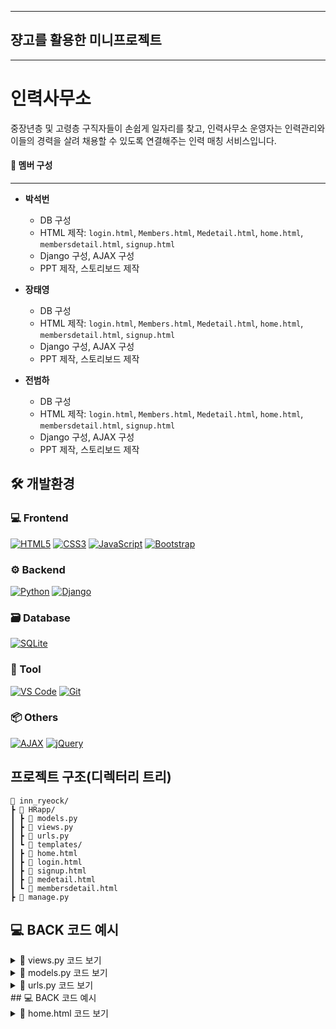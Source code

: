 
---

## 쟝고를 활용한 미니프로젝트

---

# 인력사무소

중장년층 및 고령층 구직자들이 손쉽게 일자리를 찾고, 
인력사무소 운영자는 인력관리와 이들의 경력을 살려 채용할 수 있도록 연결해주는 인력 매칭 서비스입니다.

#### 👷 멤버 구성
---

- **박석번**
  - DB 구성
  - HTML 제작: `login.html`, `Members.html`, `Medetail.html`, `home.html`, `membersdetail.html`, `signup.html`
  - Django 구성, AJAX 구성
  - PPT 제작, 스토리보드 제작

- **장태영**
  - DB 구성
  - HTML 제작: `login.html`, `Members.html`, `Medetail.html`, `home.html`, `membersdetail.html`, `signup.html`
  - Django 구성, AJAX 구성
  - PPT 제작, 스토리보드 제작

- **전범하**
  - DB 구성
  - HTML 제작: `login.html`, `Members.html`, `Medetail.html`, `home.html`, `membersdetail.html`, `signup.html`
  - Django 구성, AJAX 구성
  - PPT 제작, 스토리보드 제작


## 🛠 개발환경

### 💻 Frontend
[![HTML5](https://img.shields.io/badge/HTML5-E34F26?style=flat&logo=html5&logoColor=white)](https://developer.mozilla.org/en-US/docs/Web/HTML)
[![CSS3](https://img.shields.io/badge/CSS3-1572B6?style=flat&logo=css3&logoColor=white)](https://developer.mozilla.org/en-US/docs/Web/CSS)
[![JavaScript](https://img.shields.io/badge/JavaScript-F7DF1E?style=flat&logo=javascript&logoColor=black)](https://developer.mozilla.org/en-US/docs/Web/JavaScript)
[![Bootstrap](https://img.shields.io/badge/Bootstrap-7952B3?style=flat&logo=bootstrap&logoColor=white)](https://getbootstrap.com/)
### ⚙️ Backend
[![Python](https://img.shields.io/badge/Python-3776AB?style=flat&logo=python&logoColor=white)](https://www.python.org/)
[![Django](https://img.shields.io/badge/Django-092E20?style=flat&logo=django&logoColor=white)](https://www.djangoproject.com/)
### 🗃 Database
[![SQLite](https://img.shields.io/badge/SQLite-003B57?style=flat&logo=sqlite&logoColor=white)](https://www.sqlite.org/)
### 🧰 Tool
[![VS Code](https://img.shields.io/badge/VSCode-007ACC?style=flat&logo=visual-studio-code&logoColor=white)](https://code.visualstudio.com/)
[![Git](https://img.shields.io/badge/Git-F05032?style=flat&logo=git&logoColor=white)](https://git-scm.com/)
### 📦 Others
[![AJAX](https://img.shields.io/badge/AJAX-005571?style=flat)]()
[![jQuery](https://img.shields.io/badge/jQuery-0769AD?style=flat&logo=jquery&logoColor=white)](https://jquery.com/)

## 프로젝트 구조(디렉터리 트리)
```
📂 inn_ryeock/
┣ 📂 HRapp/
┃ ┣ 📜 models.py
┃ ┣ 📜 views.py
┃ ┣ 📜 urls.py
┃ ┗ 📂 templates/
┃ ┣ 📜 home.html
┃ ┣ 📜 login.html
┃ ┣ 📜 signup.html
┃ ┣ 📜 medetail.html
┃ ┗ 📜 membersdetail.html
┣ 📜 manage.py
```

## 💻 BACK 코드 예시

<details>
<summary>🔽 views.py 코드 보기</summary>

```python
from django.shortcuts import render, redirect, get_object_or_404
from django.contrib.auth.hashers import make_password, check_password
from .models import User
from django.http import JsonResponse
from django.views.decorators.csrf import csrf_exempt
from datetime import date

def HomeView(request):
    return render(request, 'home.html')

def LoginView(request):
    if request.method == 'GET':
        return render(request, 'login.html')
    elif request.method == 'POST':
        user_email = request.POST.get('user_email', None)
        user_password = request.POST.get('user_password', None)
        
        res_data = {}
        
        if not (user_email and user_password):
            res_data['error'] = "이메일과 비밀번호를 입력해주세요."
            return render(request, 'login.html', res_data)
        
        try:
            user = User.objects.get(user_email=user_email)
            if check_password(user_password, user.user_password):
                request.session['user'] = user.id
                return redirect('members') 
            else:
                res_data['error'] = "비밀번호가 일치하지 않습니다."
                return render(request, 'login.html', res_data)
        except User.DoesNotExist:
            res_data['error'] = "해당 이메일의 사용자가 없습니다."
            return render(request, 'login.html', res_data)

def LogoutView(request):
    request.session.flush()
    return redirect('login.html')

def SignupView(request):
    if request.method =='GET':
        return render(request, 'signup.html')
    elif request.method == 'POST':
        user_name = request.POST.get('user_name', None)
        user_email = request.POST.get('user_email', None)
        user_password = request.POST.get('user_password', None)
        password_check = request.POST.get('password_check', None)
        user_address = request.POST.get('user_address', None)
        user_phone = request.POST.get('user_phone', None)
        user_birthdate = request.POST.get('user_birthdate', None)
        
        res_data = {}
        
        if not(user_name and user_password and password_check and user_address and user_phone and user_birthdate and user_email):
            res_data['error'] = "모든 값을 입력해주세요."
            return render(request, 'signup.html', res_data)
        elif user_password != password_check:
            res_data['error'] = "비밀번호가 일치하지 않습니다."
            return render(request, 'signup.html', res_data)
        elif len(user_phone) != 11:
            res_data['error'] = "전화번호는 11자리로 입력해주세요."
            return render(request, 'signup.html', res_data)
        elif len(user_birthdate) != 10 or not user_birthdate.replace('-', '').isdigit():
            res_data['error'] = "생년월일은 YYYY-MM-DD 형식으로 입력해주세요."
            return render(request, 'signup.html', res_data)
        else:
            user= User(
                user_name=user_name,
                user_email=user_email,
                user_password=make_password(user_password),
                user_address=user_address,
                user_phone=user_phone,
                user_birthdate=user_birthdate
            )
            
            user.save()
            # res_data['success'] = "회원가입이 완료되었습니다."
        
        # return render(request, 'signup.html', res_data)
        return redirect('login')


def MembersView(request):
    query = request.GET.get('search', '')
    if query:
        users = User.objects.filter(user_name__icontains=query)
    else:
        users = User.objects.all()
    if not users:
        return render(request, 'members.html', {'error': '등록된 회원이 없습니다.'}) 
    today = date.today()
    user_data = []
    for user in users:
        birthdate = user.user_birthdate
        age = today.year - birthdate.year - ((today.month, today.day) < (birthdate.month, birthdate.day))
        user_data.append({
            'id': user.id,
            'name': user.user_name,
            'email': user.user_email,
            'age': age,
        })

    return render(request, 'members.html', {'users': user_data})


def MembersDetailView(request, user_id):
    user = get_object_or_404(User, id=user_id) 
    return render(request, 'membersdetail.html', {'user': user})

def MeView(request):
    user_id = request.session.get('user')
    my_user = User.objects.get(id=user_id)
    my_user.refresh_from_db()

    return render(request, 'medetail.html', {'user': my_user})

@csrf_exempt   
def MeEditView(request):
    user_id = request.session.get('user')
    user = get_object_or_404(User, id=user_id)

    new_email = request.POST.get('user_email')

    # 다른 유저가 이 이메일을 쓰고 있는지 확인
    if User.objects.filter(user_email=new_email).exclude(id=user.id).exists():
        return JsonResponse({'error': '이미 사용 중인 이메일입니다.'}, status=400)

    user.user_name = request.POST.get('user_name')
    user.user_email = new_email
    user.user_phone = request.POST.get('user_phone')
    user.user_address = request.POST.get('user_address')
    user.save()

    return JsonResponse({
        'user_name': user.user_name,
        'user_email': user.user_email,
        'user_phone': user.user_phone,
        'user_address': user.user_address,
    })

def MeImageView(request):
    user_id = request.session.get('user')
    user = get_object_or_404(User, id=user_id)

    if 'profile_image' in request.FILES:
        user.profile_image = request.FILES['profile_image']
        user.save(update_fields=['profile_image', 'updated_at'])
        return JsonResponse({'image_url': user.profile_image.url})
    return JsonResponse({'error': 'No image uploaded'}, status=400)
```
</details>

<details>
<summary>🔽 models.py 코드 보기</summary>
  
```python

 from django.db import models

class User(models.Model):
    
    user_email = models.EmailField(unique=True) # 이메일을 받는데 이게 ID임
    user_password = models.CharField(max_length=128)  # 암호화된 비밀번호 저장
    user_name = models.CharField(max_length=50) 
    user_birthdate = models.DateField()
    user_phone = models.CharField(max_length=20)
    user_address = models.CharField(max_length=255)
    created_at = models.DateTimeField(auto_now_add=True)
    updated_at = models.DateTimeField(auto_now=True)
    profile_image = models.ImageField(
    upload_to='profile_images/',
    default='profile_images/default.png',
    blank=True
)
    
    class Meta:
        db_table = 'user'
        verbose_name = 'User'

    def __str__(self):
        return self.user_name
  ```
</details>
<details>
<summary>🔽 urls.py 코드 보기</summary>
  
```python
from django.urls import path
from . import views

urlpatterns = [
    path('', views.HomeView , name='home'),
    path('login/', views.LoginView , name='login'),
    path('signup/', views.SignupView , name='signup'),
    path('members/', views.MembersView, name='members'),  
    path('members/<int:user_id>/', views.MembersDetailView, name='member_detail'),
    path('members/me', views.MeView, name='me_detail'),
    path('logout/', views.LogoutView, name='logout'),
    path('members/me/edit/', views.MeEditView, name='me_edit'),
    path('members/me/edit/image', views.MeImageView, name='me_edit_image'),
]
```
</details>
## 💻 BACK 코드 예시
<details>
  <summary>🔽 home.html 코드 보기</summary>
```html
  <!DOCTYPE html>
<html lang="en">
<head>
    <meta charset="UTF-8">
    <meta name="viewport" content="width=device-width, initial-scale=1.0">
    <link href="https://cdn.jsdelivr.net/npm/bootstrap@5.3.7/dist/css/bootstrap.min.css" rel="stylesheet" integrity="sha384-LN+7fdVzj6u52u30Kp6M/trliBMCMKTyK833zpbD+pXdCLuTusPj697FH4R/5mcr" crossorigin="anonymous">
    <script src="https://cdn.jsdelivr.net/npm/bootstrap@5.3.7/dist/js/bootstrap.bundle.min.js" integrity="sha384-ndDqU0Gzau9qJ1lfW4pNLlhNTkCfHzAVBReH9diLvGRem5+R9g2FzA8ZGN954O5Q" crossorigin="anonymous"></script>
    <title>HOME</title>
</head>
<body>
    <div class="d-flex justify-content-center align-items-center vh-100">
        <div class="text-center">
            <div class="mt-4">
                <a href="{% url 'login' %}" class="btn btn-primary"><h1>인력사무소</h1></a>
            </div>
            <div class="mt-4">
                <p>인력사무소에 오신 것을 환영합니다. 회원 가입 후 로그인하여 서비스를 이용하세요.</p>
            </div>
        </div>
    </div>
</body>
</html>
```
</details>
